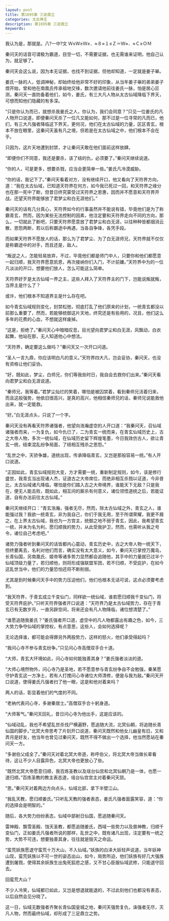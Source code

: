 ```yaml
---
layout: post
title: 第1695章 三足鼎立
categories: 太古神王
description: 第1695章 三足鼎立
keywords:
---
```


我认为是，那就是。八?一中?文 Ｗ≤Ｗ≥Ｗ≥．≈８≈１≤Ｚ＝Ｗ≈．≈Ｃ≥ＯＭ

秦问天的话音可谓极为霸道，目空一切，不需要证据，也无需谁来证明，他自己认为，就足够了。

秦问天会这么说，因为本无证据，也找不到证据，但他却知道，一定就是姜子崋。

姜氏一脉的人，低调神秘，却始终给他非常不好的印象，从当年姜子崋的弟弟姜子煜开始，曾和他在南凰氏传承祖地交锋，数次邀请他前往姜氏一脉，怕是居心叵测，秦问天一直防备着他们，如今，姜氏，有三大凡人物从太古仙域降临下界天，可想而知他们隐藏的有多深。

“只是你认为而已，就想杀我姜氏之人，你认为，我们会同意？”只见一位姜氏的凡人物开口说道，即便秦问天杀了一位凡又能如何，那不过是一位寻常的凡而已，他们，有三大凡强者降临这下界天，更何况，他们在太古仙域的力量，区区青玄，根本不放在眼里，这秦问天虽有凡之境，但若是在太古仙域之中，他们根本不会在乎。

只因为，这片天地遭到封禁，才让秦问天敢在他们面前这样放肆。

“即便你们不同意，我还是要杀，该了结的仇，必须要了。”秦问天继续说道。

“你的人，可是更多，想要杀戮，应当会更简单一些。”姜氏凡冷漠威胁。

“你的话，我记下了。”秦问天看着对方，没有继续开口，他又看向了天符界方向，道：“我在太古仙域，已知道天符界在何方，如今我已死过一回，和天符界之缘分也在那一死中了断，但昔日终究蒙受过天符界之恩惠，因而并不愿意和天符界开战，还望天符界能够放了君梦尘和白无涯他们。”

秦问天的话有几分真心，天符界如今的行事虽然并不能说有错，毕竟他们是为了称霸青玄，然而，因为某些无法控制的因素，他注定要和天符界走向不同的方向，那么，一切就此了断吧，只要天符界愿意放了君梦尘和白无涯，以往种种皆都烟消云散，恩怨两断，若以后称霸途中再遇，当各自争锋，各凭手段。

而如果天符界不愿放人的话，那么为了君梦尘、为了白无涯师兄，天符界就不仅仅是称霸途中的对手，而且还是，敌人。

“叛逆之人，怎能轻易放弃，不过，毕竟他们都是师门中人，只要你和他们都愿意一起归顺，我天符界愿意凯恩，再次接纳你们入门，不计前嫌。”天符界中为的一位凡淡淡的开口，想要他们放人，怎么可能这么简单。

天符界好歹是太古仙域一界之主，这些人拜入了天符界主的门下，岂能说叛就叛，当界主是什么了？

或许，他们根本不知道界主是什么存在吧。

如今青玄仙域规则变化，封禁松弛，彻底打乱了他们原来的计划，一统青玄都没以前那么重要了，然而，若能够统御这片天地，终究还是有些用的，况且，他们这么多年的花费的心血，不想就这样废掉。

“这是，拒绝了。”秦问天心中暗暗叹息，目光望向君梦尘和白无涯，风飘动，白衣起舞，他站在那，无人知道他心中想法。

“天符界，确定要这么做吗？”秦问天又一次开口问道。

“圣人一言九鼎，你应该明白凡的意义。”天符界四大凡，岂会妥协，秦问天，也没有资格让他们妥协。

“好，既如此，梦尘，白师兄，你们等我些时日，我自会去救你们出来。”秦问天看向君梦尘和白无涯说道。

“秦师兄，我等着。”君梦尘灿烂的笑着，哪怕是被囚禁着，看到秦师兄活着归来，而且这般强势，他依旧很高兴，是真的高兴，他相信秦师兄的话，秦师兄说能救他出来，就一定能救。

“好。”白无涯点头，只说了一个字。

秦问天没有再看天符界诸强者，他望向浩瀚虚空的人开口道：“我秦问天，召仙域诸强者而来，一为复仇，如今仇已了，二为青玄一统而来，在青玄仙域历史上，古之大帝人物，多次一统仙域，在仙域历史留下辉煌笔墨，今日我效仿古人，欲让青玄一统，结束混乱纷争局面，了结相互残杀之恩怨。”

“乱世之中，天骄争雄，道统出现，传承降临青玄，又岂是那般容易一统。”有人开口说道。

“正因如此，青玄仙域规则大变，方才需要一统，重新制定规则，如今，该是修行盛世，我青玄当出现诸人杰，证道古之大帝席位，而绝非相互杀戮以证道，今非昔比，太古仙域诸凡降临，哪怕是你们踏入古之大帝境界，谁能天下无敌？只是我在，便无人能击败，既如此，相互间的厮杀有何意义，诸位领悟道统之后，若能证道，自有办法前往太古仙域。”

秦问天继续开口：“青玄浩瀚，强者无尽，然而，除太古仙域之外，青玄之人，谁能强过我？我欲一统青玄，非为我自己，你们于我无用，至于所谓荣耀，我更不屑之，在上界太古仙域，我也为一方宫主，统御之地不弱于青玄，因此，我希望青玄一统，并未为名为利，愿归顺我的势力，从此受我护卫，然而，也需听从我之号令，诸位自己考虑吧。”

诸势力强者听到秦问天的话皆都内心震动，青玄历史中，古之大帝人物一统天下，但终要离去，名利对他们而言，确实没有太大意义，如今，秦问天已掌控万魔岛，长青仙国，另南凰氏、姬帝等诸多势力显然都会追随他，其手中的力量就已过半个仙域顶级力量了，若归顺他，则将形成强联盟军团，若不归顺，不受庇护，在如今这乱世当中，他们的力量恐怕还将不断削弱。

尤其是到时候秦问天手中的势力压迫他们，他们也根本无话可说，这点必须要考虑到。

“我天符界，于青玄成立千变仙门，同样欲一统仙域，谁若愿归顺我千变仙门，将受天符界庇护。”只听天符界强者开口说道：“天符界乃是太古仙域势力，存在于青玄已有无数岁月，一直另辟空间，将来还会有凡人物降临，诸位想清楚了。”

“谁愿追随我姜氏？”姜氏强者开口道，虚空中的凡人物都露出有趣之色，如今，三大势力争夺仙域的掌控权，有点意思，这些人，会如何选择呢？

无论选择谁，都可能会得罪另外两股势力，这样的怒火，他们承受得起吗？

“我问心寺不参与青玄纷争。”只见问心寺高僧双手合十道。

“大师，青玄大环境如此，问心寺如何能独善其身？”姜氏强者淡淡的道。

“大师心境然物外，问心寺乃是圣地，若不愿意参与青玄纷争自不会勉强，秦某愿守护青玄这一方净土，若有人打搅问心寺诸位大师清修，便是与我为敌。”秦问天开口说道，使得姜氏凡强者扫了他一眼，这是和他对着来吗？

两人的话，彰显着他们的气度的不同。

“老衲代表问心寺，多谢秦居士。”高僧双手合十躬身道。

“大师客气。”秦问天回礼，昔日问心寺为他出手，这是应该的。

“仙域动乱，我也不希望乱世杀伐尸横遍野，愿追随大流，北冥仙朝，将追随长青仙国的脚步。”北冥大帝思考了片刻开口说道，秦问天既然和他女儿幽皇有旧，又和弄月是好友，他当年也曾见过秦问天，既然不得不做出一个选择，他当然愿站在秦问天一方。

“多谢伯父成全了。”秦问天对着北冥大帝道，称呼伯父，将北冥大帝当做长辈看待，这让不少人目露异色，北冥大帝也更放心了些。

“既然北冥大帝愿意归顺，我百炼圣教以及瑶台仙宫和北冥仙朝乃是一体，也愿一道归顺。”百炼圣教的教主表态道，瑶台仙宫宫主对着秦问天颔。

“恩。”秦问天对着两边方向点头，仙域北部，拿下半壁江山。

“我乱天教，愿归顺姜氏。”只听乱天教的强者表态，姜氏凡强者面露笑容，道：“你的选择会是明智的。”

随后，各大势力纷纷表态，仙域中部射日仙国，愿追随秦问天。

雷神殿、飘雪圣殿、蚀天圣教，都愿追随姜氏，西域一些势力以及兽神教，归顺千变仙门，正如姜氏凡强者所说的那样，乱世之中，既有诸凡出现，注定要有一统之势，大势不可违，想要独善其身，往往就是毁灭之命运。

“蛮荒妖族愿退守蛮荒十万大山，不入仙域。”妖族的白泽大妖轻声说道，当年妖神山现，蛮荒妖族以不可一世的姿态出山，如今，局势所迫，他们妖族有好几大强族遭到屠戮，使得其余妖族生出兔死狐悲之感，又不甘心臣服仙域武修，只能退守回去。

回蛮荒大山？

不少人冷笑，仙域都已如此，又岂是想退就能退的，不过此刻他们也都没有表态，以后自然会见分晓了。

这一日，仙域无数强者齐聚长青仙国皇城之地，秦问天强势复仇，诛强者无尽，灭凡人物，然而最终仙域，却形成了三足鼎立之势。

